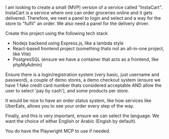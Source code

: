 I am looking to create a small (MVP) version of a service called "InstaCart". InstaCart is a service where one can order groceries online and it gets delivered. Therefore, we neet a panel to login and select and a way for the store to "fulfil" an order. We also need a panel for the delivery driver.

Create this project using the following tech stack

- Nodejs backend using Express.js, like a lambda style
- React-based frontend project (something thats not an all-in-one project, like Vite)
- PostgresSQL (ensure we have a container that acts as a frontend, like phpMyAdmin)

Ensure there is a login/registration system (very basic, just username and password), a couple of demo stores, a demo checkout system (ensure we have 1 fake credit card number thats considered acceptable AND allow the user to select 'pay by cash'), and some products per store.

It would be nice to have an order status system, like how services like UberEats, allows you to see your order every step of the way.

Finally, and this is very important, ensure we can select the language. We want the choice of either English or Arabic (Engish by default).

You do have the Playwright MCP to use if needed.
